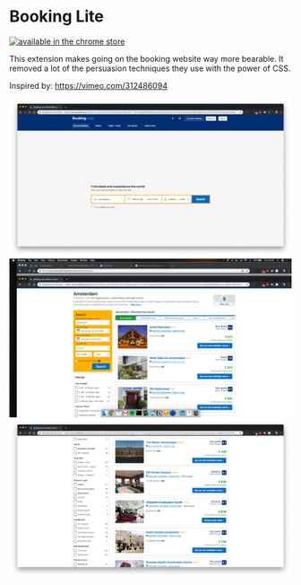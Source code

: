 # Booking Lite

[![available in the chrome store](https://developer.chrome.com/webstore/images/ChromeWebStore_Badge_v2_206x58.png)](https://chrome.google.com/webstore/detail/booking-lite/fhjajaigmnpnnhdabflglmjdmbhnlkdb)

This extension makes going on the booking website way more bearable.
It removed a lot of the persuasion techniques they use with the power of CSS.

Inspired by: https://vimeo.com/312486094

![Homepage](./assets/still1.png)
![Search](./assets/still2.png)
![Search](./assets/still3.png)
